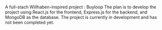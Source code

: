 A full-stach Willhaben-inspired project : Buyloop
The plan is to develop the project using React.js for the frontend, Express.js for the backend, and MongoDB as the database. The project is currently in development and has not been completed yet.
